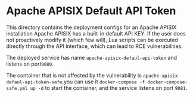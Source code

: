 # Apache APISIX Default API Token


This directory contains the deployment configs for an Apache APISIX installation
Apache APISIX has a built-in default API KEY. If the user does not proactively modify it (which few will), Lua scripts
can be executed directly through the API interface, which can lead to RCE vulnerabilities.

The deployed service has name `apache-apisix-defaul-api-token` and listens on port`9080`.

The container that is not affected by the vulnerability is `apache-apisix-defaul-api-token-safe`,you can use it `docker-compose -f docker-compose-safe.yml up -d` to start the container, and the service listens on port `9081`.
